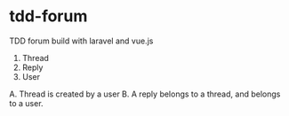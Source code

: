 # tdd-forum
TDD forum build with laravel and vue.js

1. Thread
2. Reply
3. User

A. Thread is created by a user
B. A reply belongs to a thread, and belongs to a user.
